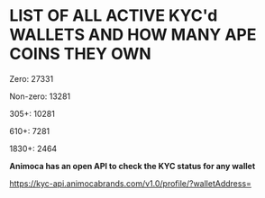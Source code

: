 # LIST OF ALL ACTIVE KYC'd WALLETS AND HOW MANY APE COINS THEY OWN

Zero: 27331

Non-zero: 13281

305+: 10281

610+: 7281

1830+: 2464

**Animoca has an open API to check the KYC status for any wallet**

https://kyc-api.animocabrands.com/v1.0/profile/?walletAddress=